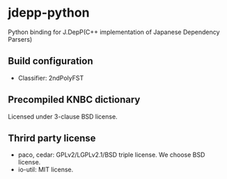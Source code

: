 # jdepp-python
Python binding for J.DepP(C++ implementation of Japanese Dependency Parsers)

## Build configuration

* Classifier: 2ndPolyFST

## Precompiled KNBC dictionary

Licensed under 3-clause BSD license.

## Thrird party license

* paco, cedar: GPLv2/LGPLv2.1/BSD triple license. We choose BSD license.
* io-util: MIT license.
